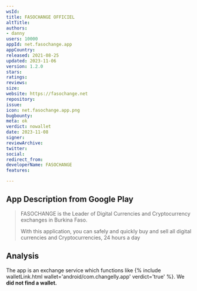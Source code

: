 ```yaml
---
wsId: 
title: FASOCHANGE OFFICIEL
altTitle: 
authors:
- danny
users: 10000
appId: net.fasochange.app
appCountry: 
released: 2021-08-25
updated: 2023-11-06
version: 1.2.0
stars: 
ratings: 
reviews: 
size: 
website: https://fasochange.net
repository: 
issue: 
icon: net.fasochange.app.png
bugbounty: 
meta: ok
verdict: nowallet
date: 2023-11-08
signer: 
reviewArchive: 
twitter: 
social: 
redirect_from: 
developerName: FASOCHANGE
features: 

---
```


## App Description from Google Play 

> FASOCHANGE is the Leader of Digital Currencies and Cryptocurrency exchanges in Burkina Faso.
>
> With this application, you can safely and quickly buy and sell all digital currencies and Cryptocurrencies, 24 hours a day

## Analysis 

The app is an exchange service which functions like {% include walletLink.html wallet='android/com.changelly.app' verdict='true' %}. We **did not find a wallet.**

